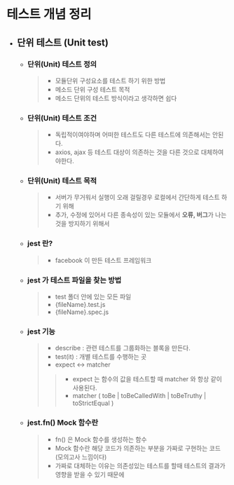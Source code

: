 # 테스트 개념 정리

* ##  단위 테스트 (Unit test)    
    + ### 단위(Unit) 테스트 정의
        > * 모듈단위 구성요소를 테스트 하기 위한 방법
        > * 메소드 단위 구성 테스트 목적
        > * 메소드 단위의 테스트 방식이라고 생각하면 쉽다
    + ### 단위(Unit) 테스트 조건
      > + 독립적이여야하며 어떠한 테스트도 다른 테스트에 의존해서는 안된다.
      > + axios, ajax 등 테스트 대상이 의존하는 것을 다른 것으로 대체하여야한다.

    + ### 단위(Unit) 테스트 목적
      > + 서버가 무거워서 실행이 오래 걸릴경우 로컬에서 간단하게 테스트 하기 위해
      > + 추가, 수정에 있어서 다른 종속성이 있는 모듈에서 **오류, 버그**가 나는 것을 방지하기 위해서
    
    + ### jest 란?
      > + facebook 이 만든 테스트 프레임워크 
      
    + ### jest 가 테스트 파일을 찾는 방법
      > + test 폴더 안에 있는 모든 파일
      > + {fileName}.test.js
      > + {fileName}.spec.js

    + ### jest 기능
      > + describe : 관련 테스트를 그룹화하는 블록을 만든다.
      > + test(it) : 개별 테스트를 수행하는 곳
      > + expect <-> matcher
      > > + expect 는 함수의 값을 테스트할 때 matcher 와 항상 같이 사용된다.
      > > + matcher ( toBe | toBeCalledWith | toBeTruthy | toStrictEqual )

    + ### jest.fn() Mock 함수란
      > + fn() 은 Mock 함수를 생성하는 함수
      > + Mock 함수란 해당 코드가 의존하는 부분을 가짜로 구현하는 코드 (모의고사 느낌이다)
      > + 가짜로 대체하는 이유는 의존성있는 테스트를 할때 테스트의 결과가 영향을 받을 수 있기 때문에